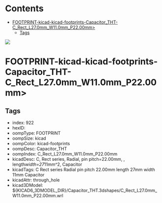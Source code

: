 



Contents
========

* [FOOTPRINT-kicad-kicad-footprints-Capacitor_THT-C_Rect_L27.0mm_W11.0mm_P22.00mm>](#footprint-kicad-kicad-footprints-capacitor_tht-c_rect_l270mm_w110mm_p2200mm)
	* [Tags](#tags)
  
![][im]
# FOOTPRINT-kicad-kicad-footprints-Capacitor_THT-C_Rect_L27.0mm_W11.0mm_P22.00mm>

## Tags

- index: 922
- hexID: 
- oompType: FOOTPRINT
- oompSize: kicad
- oompColor: kicad-footprints
- oompDesc: Capacitor_THT
- oompIndex: C_Rect_L27.0mm_W11.0mm_P22.00mm
- kicadDesc: C, Rect series, Radial, pin pitch=22.00mm, , length*width=27*11mm^2, Capacitor
- kicadTags: C Rect series Radial pin pitch 22.00mm  length 27mm width 11mm Capacitor
- kicadAttr: through_hole
- kicad3DModel: ${KICAD6_3DMODEL_DIR}/Capacitor_THT.3dshapes/C_Rect_L27.0mm_W11.0mm_P22.00mm.wrl



[im]: image.png

